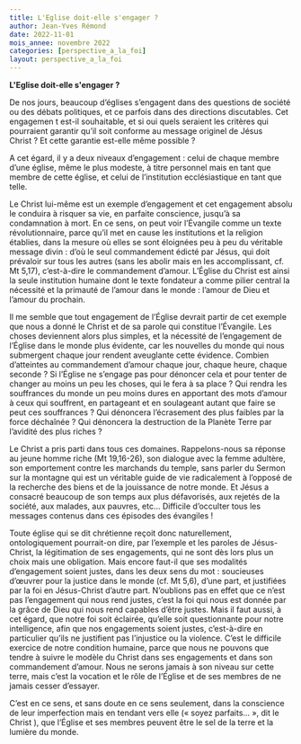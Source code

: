 ```yaml
---
title: L'Eglise doit-elle s'engager ?
author: Jean-Yves Rémond
date: 2022-11-01
mois_annee: novembre 2022
categories: [perspective_a_la_foi]
layout: perspective_a_la_foi
---
```


**L'Eglise doit-elle s'engager ?**

De nos jours, beaucoup d’églises s’engagent dans des questions de société ou des débats politiques, et ce parfois dans des directions discutables. Cet engagemen
t est-il souhaitable, et si oui quels seraient les critères qui pourraient garantir qu’il soit conforme au message originel de Jésus Christ ? Et cette garantie 
est-elle même possible ?  

A cet égard, il y a deux niveaux d’engagement : celui de chaque membre d’une église, même le plus modeste, à titre personnel mais en tant que membre de cette église, 
et celui de l’institution ecclésiastique en tant que telle. 

Le Christ lui-même est un exemple d’engagement et cet engagement absolu le conduira à risquer sa vie, en parfaite conscience, jusqu’à sa condamnation à mort. 
En ce sens, on peut voir l’Évangile comme un texte révolutionnaire, parce qu’il met en cause les institutions et la religion établies, dans la mesure où elles
se sont éloignées peu à peu du véritable message divin : d’où le seul commandement édicté par Jésus, qui doit prévaloir sur tous les autres (sans les abolir 
mais en les accomplissant, cf. Mt 5,17), c’est-à-dire le commandement d’amour. L’Église du Christ est ainsi la seule institution humaine dont le texte fondateur
a comme pilier central la nécessité et la primauté de l’amour dans le monde : l’amour de Dieu et l’amour du prochain. 

Il me semble que tout engagement de l’Église devrait partir de cet exemple que nous a donné le Christ et de sa parole qui constitue l’Évangile. Les choses deviennent
alors plus simples, et la nécessité de l’engagement de l’Église dans le monde plus évidente, car les nouvelles du monde qui nous submergent chaque jour rendent 
aveuglante cette évidence. Combien d’atteintes au commandement d’amour chaque jour, chaque heure, chaque seconde ? Si l’Église ne s’engage pas pour dénoncer cela
et pour tenter de changer au moins un peu les choses, qui le fera à sa place ? Qui rendra les souffrances du monde un peu moins dures en apportant des mots d’amour
à ceux qui souffrent, en partageant et en soulageant autant que faire se peut ces souffrances ? Qui dénoncera l’écrasement des plus faibles par la force déchaînée ?
Qui dénoncera la destruction de la Planète Terre par l’avidité des plus riches ?  

Le Christ a pris parti dans tous ces domaines. Rappelons-nous sa réponse au jeune homme riche (Mt 19,16-26), son dialogue avec la femme adultère, son emportement 
contre les marchands du temple, sans parler du Sermon sur la montagne qui est un véritable guide de vie radicalement à l’opposé de la recherche des biens et de
la jouissance de notre monde. Et Jésus a consacré beaucoup de son temps aux plus défavorisés, aux rejetés de la société, aux malades, aux pauvres, etc… Difficile
d’occulter tous les messages contenus dans ces épisodes des évangiles !  

Toute église qui se dit chrétienne reçoit donc naturellement, ontologiquement pourrait-on dire, par l’exemple et les paroles de Jésus-Christ, la légitimation 
de ses engagements, qui ne sont dès lors plus un choix mais une obligation. Mais encore faut-il que ses modalités d’engagement soient justes, dans les deux 
sens du mot : soucieuses d’œuvrer pour la justice dans le monde (cf. Mt 5,6), d’une part, et justifiées par la foi en Jésus-Christ d’autre part. N’oublions 
pas en effet que ce n’est pas l’engagement qui nous rend justes, c’est la foi qui nous est donnée par la grâce de Dieu qui nous rend capables d’être justes. 
Mais il faut aussi, à cet égard, que notre foi soit éclairée, qu’elle soit questionnante pour notre intelligence, afin que nos engagements soient justes,
c’est-à-dire en particulier qu’ils ne justifient pas l’injustice ou la violence. C’est le difficile exercice de notre condition humaine, parce que nous ne 
pouvons que tendre à suivre le modèle du Christ dans ses engagements et dans son commandement d’amour. Nous ne serons jamais à son niveau sur cette terre,
mais c’est la vocation et le rôle de l’Église et de ses membres de ne jamais cesser d’essayer. 

C’est en ce sens, et sans doute en ce sens seulement, dans la conscience de leur imperfection mais en tendant vers elle (« soyez parfaits… », dit le Christ ), 
que l’Église et ses membres peuvent être le sel de la terre et la lumière du monde.  
